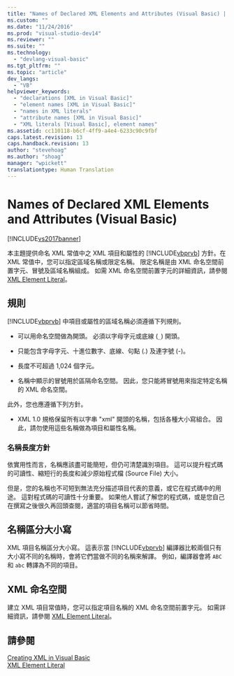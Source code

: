 ```yaml
---
title: "Names of Declared XML Elements and Attributes (Visual Basic) | Microsoft Docs"
ms.custom: ""
ms.date: "11/24/2016"
ms.prod: "visual-studio-dev14"
ms.reviewer: ""
ms.suite: ""
ms.technology: 
  - "devlang-visual-basic"
ms.tgt_pltfrm: ""
ms.topic: "article"
dev_langs: 
  - "VB"
helpviewer_keywords: 
  - "declarations [XML in Visual Basic]"
  - "element names [XML in Visual Basic]"
  - "names in XML literals"
  - "attribute names [XML in Visual Basic]"
  - "XML literals [Visual Basic], element names"
ms.assetid: cc110118-b6cf-4ff9-a4e4-6233c90c9fbf
caps.latest.revision: 13
caps.handback.revision: 13
author: "stevehoag"
ms.author: "shoag"
manager: "wpickett"
translationtype: Human Translation
---
```

# Names of Declared XML Elements and Attributes (Visual Basic)
[!INCLUDE[vs2017banner](../../../../csharp/includes/vs2017banner.md)]

本主題提供命名 XML 常值中之 XML 項目和屬性的 [!INCLUDE[vbprvb](../../../../csharp/programming-guide/concepts/linq/includes/vbprvb_md.md)] 方針。在 XML 常值中，您可以指定區域名稱或限定名稱。  限定名稱是由 XML 命名空間前置字元、冒號及區域名稱組成。  如需 XML 命名空間前置字元的詳細資訊，請參閱 [XML Element Literal](../../../../visual-basic/language-reference/xml-literals/xml-element-literal.md)。  
  
## 規則  
 [!INCLUDE[vbprvb](../../../../csharp/programming-guide/concepts/linq/includes/vbprvb_md.md)] 中項目或屬性的區域名稱必須遵循下列規則。  
  
-   可以用命名空間做為開頭。  必須以字母字元或底線 \(`_`\) 開頭。  
  
-   只能包含字母字元、十進位數字、底線、句點 \(.\) 及連字號 \(\-\)。  
  
-   長度不可超過 1,024 個字元。  
  
-   名稱中顯示的冒號用於區隔命名空間。  因此，您只能將冒號用來指定特定名稱的 XML 命名空間。  
  
 此外，您也應遵循下列方針。  
  
-   XML 1.0 規格保留所有以字串 "xml" 開頭的名稱，包括各種大小寫組合。  因此，請勿使用這些名稱做為項目和屬性名稱。  
  
### 名稱長度方針  
 依實用性而言，名稱應該盡可能簡短，但仍可清楚識別項目。  這可以提升程式碼的可讀性、縮短行的長度和減少原始程式檔 \(Source File\) 大小。  
  
 但是，您的名稱也不可短到無法充分描述項目代表的意義，或它在程式碼中的用途。  這對程式碼的可讀性十分重要。  如果他人嘗試了解您的程式碼，或是您自己在撰寫之後很久再回頭查閱，適當的項目名稱可以節省時間。  
  
## 名稱區分大小寫  
 XML 項目名稱區分大小寫。  這表示當 [!INCLUDE[vbprvb](../../../../csharp/programming-guide/concepts/linq/includes/vbprvb_md.md)] 編譯器比較兩個只有大小寫不同的名稱時，會將它們當做不同的名稱來解譯。  例如，編譯器會將 `ABC` 和 `abc` 轉譯為不同的項目。  
  
## XML 命名空間  
 建立 XML 項目常值時，您可以指定項目名稱的 XML 命名空間前置字元。  如需詳細資訊，請參閱 [XML Element Literal](../../../../visual-basic/language-reference/xml-literals/xml-element-literal.md)。  
  
## 請參閱  
 [Creating XML in Visual Basic](../../../../visual-basic/programming-guide/language-features/xml/creating-xml.md)   
 [XML Element Literal](../../../../visual-basic/language-reference/xml-literals/xml-element-literal.md)